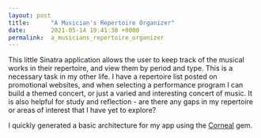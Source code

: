 ```yaml
---
layout: post
title:      "A Musician's Repertoire Organizer"
date:       2021-05-14 19:41:38 +0000
permalink:  a_musicians_repertoire_organizer
---
```



This little Sinatra application allows the user to keep track of the musical works in their repertoire, and view them by period and type. This is a necessary task in my other life. I have a repertoire list posted on promotional websites, and when selecting a performance program I can build a themed concert, or just a varied and interesting concert of music. It is also helpful for study and reflection - are there any gaps in my repertoire or areas of interest that I have yet to explore?

I quickly generated a basic architecture for my app using the [Corneal](https://github.com/thebrianemory/corneal) gem.
